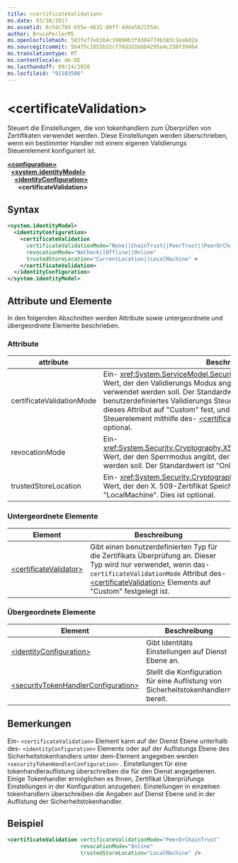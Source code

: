 ```yaml
---
title: <certificateValidation>
ms.date: 03/30/2017
ms.assetid: 6c54c704-b55e-4631-88ff-4d4a5621554c
author: BrucePerlerMS
ms.openlocfilehash: 583fef7eb364c39890b3f9304770b383c1ea6d2a
ms.sourcegitcommit: 5b475c1855b32cf78d2d1bbb4295e4c236f39464
ms.translationtype: MT
ms.contentlocale: de-DE
ms.lasthandoff: 09/24/2020
ms.locfileid: "91183506"
---
```

# \<certificateValidation>

Steuert die Einstellungen, die von tokenhandlern zum Überprüfen von Zertifikaten verwendet werden. Diese Einstellungen werden überschrieben, wenn ein bestimmter Handler mit einem eigenen Validierungs Steuerelement konfiguriert ist.  
  
[**\<configuration>**](../configuration-element.md)\
&nbsp;&nbsp;[**\<system.identityModel>**](system-identitymodel.md)\
&nbsp;&nbsp;&nbsp;&nbsp;[**\<identityConfiguration>**](identityconfiguration.md)\
&nbsp;&nbsp;&nbsp;&nbsp;&nbsp;&nbsp;**\<certificateValidation>**  
  
## <a name="syntax"></a>Syntax  
  
```xml  
<system.identityModel>  
  <identityConfiguration>  
    <certificateValidation  
      certificateValidationMode="None||ChainTrust||PeerTrust||PeerOrChainTrust||Custom"  
      revocationMode="NoCheck||Offline||Online"  
      trustedStoreLocation="CurrentLocation||LocalMachine" >  
    </certificateValidation>  
  </identityConfiguration>  
</system.identityModel>  
```  
  
## <a name="attributes-and-elements"></a>Attribute und Elemente  

 In den folgenden Abschnitten werden Attribute sowie untergeordnete und übergeordnete Elemente beschrieben.  
  
### <a name="attributes"></a>Attribute  
  
|attribute|Beschreibung|  
|---------------|-----------------|  
|certificateValidationMode|Ein- <xref:System.ServiceModel.Security.X509CertificateValidationMode> Wert, der den Validierungs Modus angibt, der für das X. 509-Zertifikat verwendet werden soll. Der Standardwert ist "Peer-ChainTrust". Um ein benutzerdefiniertes Validierungs Steuerelement anzugeben, legen Sie dieses Attribut auf "Custom" fest, und geben Sie das Validierungs Steuerelement mithilfe des- [\<certificateValidator>](certificatevalidator.md) Elements an Dies ist optional.|  
|revocationMode|Ein- <xref:System.Security.Cryptography.X509Certificates.X509RevocationMode> Wert, der den Sperrmodus angibt, der für das X. 509-Zertifikat verwendet werden soll. Der Standardwert ist "Online". Dies ist optional.|  
|trustedStoreLocation|Ein- <xref:System.Security.Cryptography.X509Certificates.StoreLocation> Wert, der den X. 509-Zertifikat Speicher angibt. Der Standardwert ist "LocalMachine". Dies ist optional.|  
  
### <a name="child-elements"></a>Untergeordnete Elemente  
  
|Element|Beschreibung|  
|-------------|-----------------|  
|[\<certificateValidator>](certificatevalidator.md)|Gibt einen benutzerdefinierten Typ für die Zertifikats Überprüfung an. Dieser Typ wird nur verwendet, wenn das- `certificateValidationMode` Attribut des- [\<certificateValidation>](certificatevalidation.md) Elements auf "Custom" festgelegt ist.|  
  
### <a name="parent-elements"></a>Übergeordnete Elemente  
  
|Element|Beschreibung|  
|-------------|-----------------|  
|[\<identityConfiguration>](identityconfiguration.md)|Gibt Identitäts Einstellungen auf Dienst Ebene an.|  
|[\<securityTokenHandlerConfiguration>](securitytokenhandlerconfiguration.md)|Stellt die Konfiguration für eine Auflistung von Sicherheitstokenhandlern bereit.|  
  
## <a name="remarks"></a>Bemerkungen  

 Ein- `<certificateValidation>` Element kann auf der Dienst Ebene unterhalb des- `<identityConfiguration>` Elements oder auf der Auflistungs Ebene des Sicherheitstokenhandlers unter dem-Element angegeben werden `<securityTokenHandlerConfiguration>` . Einstellungen für eine tokenhandlerauflistung überschreiben die für den Dienst angegebenen. Einige Tokenhandler ermöglichen es Ihnen, Zertifikat Überprüfungs Einstellungen in der Konfiguration anzugeben. Einstellungen in einzelnen tokenhandlern überschreiben die Angaben auf Dienst Ebene und in der Auflistung der Sicherheitstokenhandler.  
  
## <a name="example"></a>Beispiel  
  
```xml  
<certificateValidation certificateValidationMode="PeerOrChainTrust"  
                       revocationMode="Online"  
                       trustedStoreLocation="LocalMachine" />  
```
